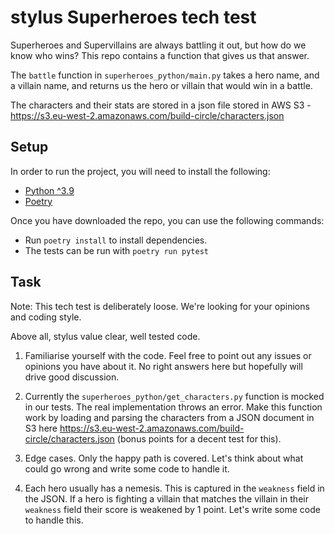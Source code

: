 # stylus Superheroes tech test

Superheroes and Supervillains are always battling it out, but how do we know who wins? This repo contains a function that gives us that answer. 

The `battle` function in `superheroes_python/main.py` takes a hero name, and a villain name, and returns us the hero or villain that would win in a battle.

The characters and their stats are stored in a json file stored in AWS S3 - https://s3.eu-west-2.amazonaws.com/build-circle/characters.json

## Setup
In order to run the project, you will need to install the following:
- [Python ^3.9](https://www.python.org/downloads/)
- [Poetry](https://python-poetry.org/docs/#installation)

Once you have downloaded the repo, you can use the following commands:
- Run `poetry install` to install dependencies.
- The tests can be run with `poetry run pytest`

## Task

Note: This tech test is deliberately loose. We're looking for your opinions and coding style.

Above all, stylus value clear, well tested code.

1. Familiarise yourself with the code. Feel free to point out any issues or opinions you have about it. No right answers here but hopefully will drive good discussion.

2. Currently the `superheroes_python/get_characters.py` function is mocked in our tests. The real implementation throws an error. Make this function work by loading and parsing the characters from a JSON document in S3 here https://s3.eu-west-2.amazonaws.com/build-circle/characters.json (bonus points for a decent test for this).

3. Edge cases. Only the happy path is covered. Let's think about what could go wrong and write some code to handle it.

4. Each hero usually has a nemesis. This is captured in the `weakness` field in the JSON. If a hero is fighting a villain that matches the villain in their `weakness` field their score is weakened by 1 point. Let's write some code to handle this.